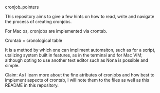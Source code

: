cronjob_pointers

This repository aims to give a few hints on how to read,
write and navigate the process of creating cronjobs.

For Mac os, cronjobs are implemented via crontab.

Crontab = cronological table
	  
It is a method by which one can impliment automaiton,
such as for a script, utalizing system built in features, as in 
the terminal and for Mac VIM; although opting to use another 
text editor such as Nona is possible and simple.

Claim: As I learn more about the fine atributes of cronjobs
       and how best to implement aspects of crontab, I will
       note them to the files as well as this README in this 
       repository.
     	  
